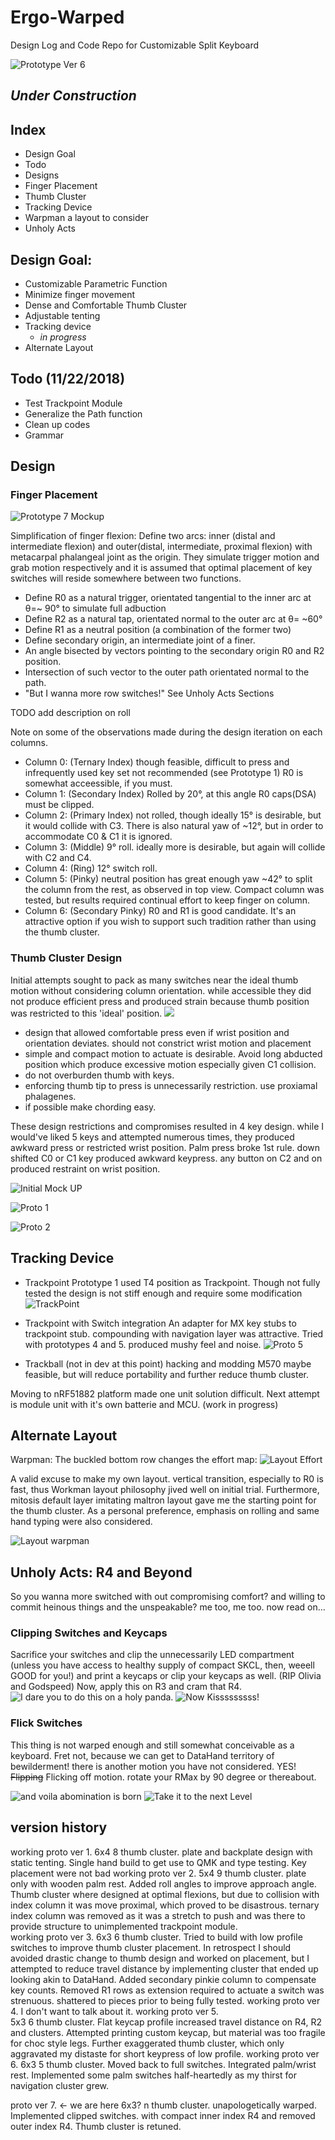 # Ergo-Warped
Design Log and Code Repo for Customizable Split Keyboard

![Prototype Ver 6](https://raw.githubusercontent.com/pseudoku/Warped-keyboard/master/Photo/Proto6.jpg)

## _Under Construction_
## Index
 * Design Goal
 * Todo
 * Designs
  * Finger Placement
  * Thumb Cluster
  * Tracking Device
 * Warpman a layout to consider
 * Unholy Acts

## Design Goal:
* Customizable Parametric Function
* Minimize finger movement
* Dense and Comfortable Thumb Cluster
* Adjustable tenting
* Tracking device
  * _in progress_
* Alternate Layout

## Todo (11/22/2018)
* Test Trackpoint Module
* Generalize the Path function
* Clean up codes
* Grammar

## Design
### Finger Placement
![Prototype 7 Mockup](https://raw.githubusercontent.com/pseudoku/Warped-keyboard/master/Photo/Proto7.jpg)

Simplification of finger flexion:
 Define two arcs: inner (distal and intermediate flexion) and outer(distal, intermediate, proximal flexion) with metacarpal phalangeal joint as the origin. They simulate trigger motion and grab motion respectively and it is assumed that optimal placement of key switches will reside somewhere between two functions.  

* Define R0 as a natural trigger, orientated tangential to the inner arc at θ=~ 90°  to simulate full adbuction
* Define R2 as a natural tap, orientated normal to the outer arc at θ= ~60°
* Define R1 as a neutral position (a combination of the former two)
 * Define secondary origin, an intermediate joint of a finer.
 * An angle bisected by vectors pointing to the secondary origin R0 and R2 position.
 * Intersection of such vector to the outer path orientated normal to the path.
* "But I wanna more row switches!" See Unholy Acts Sections

TODO add description on roll

Note on some of the observations made during the design iteration on each columns.

* Column 0: (Ternary Index) though feasible, difficult to press and infrequently used key set not recommended (see Prototype 1) R0 is somewhat acceessible, if you must.
* Column 1: (Secondary Index) Rolled by 20°, at this angle R0 caps(DSA) must be clipped.
* Column 2: (Primary Index) not rolled, though ideally 15° is desirable, but it would collide with C3. There is also natural yaw of ~12°, but in order to accommodate C0 & C1 it is ignored.
* Column 3: (Middle) 9° roll. ideally more is desirable, but again will collide with C2 and C4.   
* Column 4: (Ring) 12° switch roll.
* Column 5: (Pinky) neutral position has great enough yaw ~42° to split the column from the rest, as observed in top view.
Compact column was tested, but results required continual effort to keep finger on column.
* Column 6: (Secondary Pinky) R0 and R1 is good candidate. It's an attractive option if you wish to support such tradition rather than using the thumb cluster.

### Thumb Cluster Design
Initial attempts sought to pack as many switches near the ideal thumb motion without considering column orientation. while accessible they did not produce efficient press and produced strain because thumb position was restricted to this 'ideal' position.
![](https://raw.githubusercontent.com/pseudoku/Warped-keyboard/master/Photo/asht.jpg)

* design that allowed comfortable press even if wrist position and orientation deviates. should not constrict wrist motion and placement
* simple and compact motion to actuate is desirable. Avoid long abducted position which produce excessive motion especially given C1 collision.
* do not overburden thumb with keys.
* enforcing thumb tip to press is unnecessarily restriction. use proxiamal phalagenes.
* if possible make chording easy.

These design restrictions and compromises resulted in 4 key design. while I would've liked 5 keys and attempted numerous times, they produced awkward press or restricted wrist position. Palm press broke 1st rule. down shifted C0 or C1 key produced awkward keypress. any button on C2 and on produced restraint on wrist position.

![Initial Mock UP ](https://raw.githubusercontent.com/pseudoku/Warped-keyboard/master/Photo/Dummy1BackView.jpg)

![Proto  1](https://raw.githubusercontent.com/pseudoku/Warped-keyboard/master/Photo/Proto1FrontView.jpg)

![Proto 2](https://raw.githubusercontent.com/pseudoku/Warped-keyboard/master/Photo/Proto2FrontView.jpg)


## Tracking Device
* Trackpoint
Prototype 1 used T4 position as Trackpoint. Though not fully tested the design is not stiff enough and require some modification
![TrackPoint](https://raw.githubusercontent.com/pseudoku/Warped-keyboard/master/Photo/ThumbTrackPoint.png)

* Trackpoint with Switch integration
An adapter for MX key stubs to trackpoint stub. compounding with navigation layer was attractive. Tried with prototypes 4 and 5. produced mushy feel and noise.
![Proto 5](https://raw.githubusercontent.com/pseudoku/Warped-keyboard/master/Photo/Proto5.jpg)

* Trackball (not in dev at this point)
hacking and modding M570 maybe feasible, but will reduce portability and further reduce thumb cluster.  

Moving to nRF51882 platform made one unit solution difficult. Next attempt is module unit with it's own batterie and MCU. (work in progress)

## Alternate Layout
Warpman:
The buckled bottom row changes the effort map:
![Layout Effort](https://raw.githubusercontent.com/pseudoku/Warped-keyboard/master/Photo/EffortMap.png)

A valid excuse to make my own layout.
vertical transition, especially to R0 is fast, thus Workman layout philosophy jived well on initial trial. Furthermore, mitosis default layer imitating maltron layout gave me the starting point for the thumb cluster. As a personal preference, emphasis on rolling and same hand typing were also considered.

![Layout warpman](https://raw.githubusercontent.com/pseudoku/Warped-keyboard/master/Photo/WarpmanLayout.jpg)

## Unholy Acts: R4 and Beyond
So you wanna more switched with out compromising comfort? and willing to commit heinous things and the unspeakable? me too, me too. now read on...
### Clipping Switches and Keycaps
Sacrifice your switches and clip the unnecessarily LED compartment (unless you have access to healthy supply of compact SKCL, then, weeell GOOD for you!) and print a keycaps or clip your keycaps as well. (RIP Olivia and Godspeed) Now, apply this on R3 and cram that R4.
![I dare you to do this on a holy panda.](https://raw.githubusercontent.com/pseudoku/Warped-keyboard/master/Photo/Clipped1.jpg)
![Now Kisssssssss!](https://raw.githubusercontent.com/pseudoku/Warped-keyboard/master/Photo/Clippedl2.jpg)

### Flick Switches
 This thing is not warped enough and still somewhat conceivable as a keyboard. Fret not, because we can get to DataHand territory of bewilderment!
 there is another motion you have not considered. YES! ~~Flipping~~ Flicking off motion. rotate your RMax by 90 degree or thereabout.

 ![and voila abomination is born](https://raw.githubusercontent.com/pseudoku/Warped-keyboard/master/Photo/Flicked.jpg)
 ![Take it to the next Level](https://raw.githubusercontent.com/pseudoku/Warped-keyboard/master/Photo/Ver8.jpg)


## version history

working proto ver 1.
  6x4 8 thumb cluster. plate and backplate design with static tenting. Single hand build to get use to QMK and type testing. Key placement were not bad
working proto ver 2.
  5x4 9 thumb cluster. plate only with wooden palm rest. Added roll angles to improve approach angle. Thumb cluster where designed at optimal flexions, but due to collision with index column it was move proximal, which proved to be disastrous. ternary index column was removed as it was a stretch to push and was there to provide structure to unimplemented trackpoint module.  
working proto ver 3.
  6x3 6 thumb cluster. Tried to build with low profile switches to improve thumb cluster placement. In retrospect I should avoided drastic change to thumb design and worked on placement, but I attempted to reduce travel distance by implementing cluster that ended up looking akin to DataHand. Added secondary pinkie column to compensate key counts. Removed R1 rows as extension required to actuate a switch was strenuous. shattered to pieces prior to being fully tested.
working proto ver 4.
  I don't want to talk about it.
working proto ver 5.  
  5x3 6 thumb cluster. Flat keycap profile increased travel distance on R4, R2 and clusters. Attempted printing custom keycap, but material was too fragile for choc style legs. Further exaggerated thumb cluster, which only aggravated my distaste for short keypress of low profile.
working proto ver 6.
  6x3 5 thumb cluster. Moved back to full switches. Integrated palm/wrist rest. Implemented some palm switches half-heartedly as my thirst for navigation cluster grew.

proto ver 7. <- we are here
  6x3? n thumb cluster. unapologetically warped. Implemented clipped switches. with compact inner index R4 and removed outer index R4. Thumb cluster is retuned.
